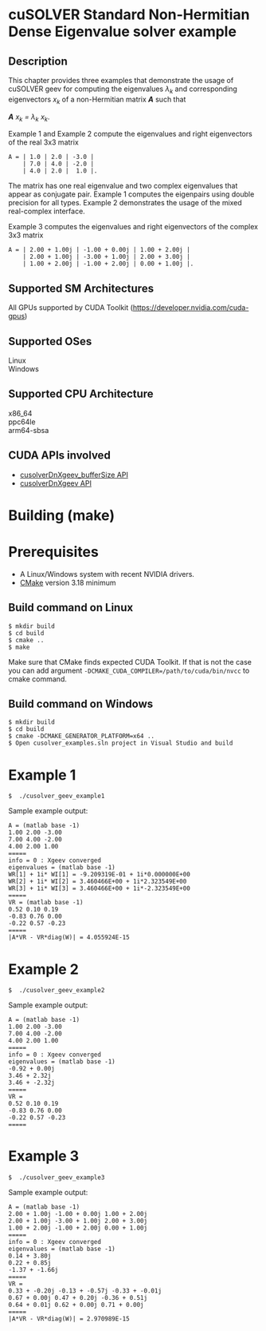 # cuSOLVER Standard Non-Hermitian Dense Eigenvalue solver example

## Description

This chapter provides three examples that demonstrate the usage of cuSOLVER geev for computing the eigenvalues _&lambda;<sub>k</sub>_ and corresponding eigenvectors _x<sub>k</sub>_ of a non-Hermitian matrix _**A**_ such that

_**A** x<sub>k</sub> = &lambda;<sub>k</sub> x<sub>k</sub>_.


Example 1 and Example 2 compute the eigenvalues and right eigenvectors of the real 3x3 matrix
```
A = | 1.0 | 2.0 | -3.0 |
    | 7.0 | 4.0 | -2.0 |
    | 4.0 | 2.0 |  1.0 |.
```
The matrix has one real eigenvalue and two complex eigenvalues that appear as conjugate pair. Example 1 computes the eigenpairs using double precision for all types. Example 2 demonstrates the usage of the mixed real-complex interface.

Example 3 computes the eigenvalues and right eigenvectors of the complex 3x3 matrix
```
A = | 2.00 + 1.00j | -1.00 + 0.00j | 1.00 + 2.00j |
    | 2.00 + 1.00j | -3.00 + 1.00j | 2.00 + 3.00j |
    | 1.00 + 2.00j | -1.00 + 2.00j | 0.00 + 1.00j |.
```


## Supported SM Architectures

All GPUs supported by CUDA Toolkit (https://developer.nvidia.com/cuda-gpus)  

## Supported OSes

Linux  
Windows

## Supported CPU Architecture

x86_64  
ppc64le  
arm64-sbsa

## CUDA APIs involved
- [cusolverDnXgeev_bufferSize API](https://docs.nvidia.com/cuda/cusolver/index.html#cusolverdnxgeev)
- [cusolverDnXgeev API](https://docs.nvidia.com/cuda/cusolver/index.html#cusolverdnxgeev)

# Building (make)

# Prerequisites
- A Linux/Windows system with recent NVIDIA drivers.
- [CMake](https://cmake.org/download) version 3.18 minimum

## Build command on Linux
```
$ mkdir build
$ cd build
$ cmake ..
$ make
```
Make sure that CMake finds expected CUDA Toolkit. If that is not the case you can add argument `-DCMAKE_CUDA_COMPILER=/path/to/cuda/bin/nvcc` to cmake command.

## Build command on Windows
```
$ mkdir build
$ cd build
$ cmake -DCMAKE_GENERATOR_PLATFORM=x64 ..
$ Open cusolver_examples.sln project in Visual Studio and build
```

# Example 1
```
$  ./cusolver_geev_example1
```

Sample example output:
```
A = (matlab base -1) 
1.00 2.00 -3.00 
7.00 4.00 -2.00 
4.00 2.00 1.00 
=====
info = 0 : Xgeev converged
eigenvalues = (matlab base -1) 
WR[1] + 1i* WI[1] = -9.209319E-01 + 1i*0.000000E+00
WR[2] + 1i* WI[2] = 3.460466E+00 + 1i*2.323549E+00
WR[3] + 1i* WI[3] = 3.460466E+00 + 1i*-2.323549E+00
=====
VR = (matlab base -1) 
0.52 0.10 0.19 
-0.83 0.76 0.00 
-0.22 0.57 -0.23 
=====
|A*VR - VR*diag(W)| = 4.055924E-15 
```

# Example 2
```
$  ./cusolver_geev_example2
```

Sample example output:
```
A = (matlab base -1) 
1.00 2.00 -3.00 
7.00 4.00 -2.00 
4.00 2.00 1.00 
=====
info = 0 : Xgeev converged
eigenvalues = (matlab base -1) 
-0.92 + 0.00j 
3.46 + 2.32j 
3.46 + -2.32j 
=====
VR = 
0.52 0.10 0.19 
-0.83 0.76 0.00 
-0.22 0.57 -0.23 
=====
```

# Example 3
```
$  ./cusolver_geev_example3
```

Sample example output:

```
A = (matlab base -1) 
2.00 + 1.00j -1.00 + 0.00j 1.00 + 2.00j 
2.00 + 1.00j -3.00 + 1.00j 2.00 + 3.00j 
1.00 + 2.00j -1.00 + 2.00j 0.00 + 1.00j 
=====
info = 0 : Xgeev converged
eigenvalues = (matlab base -1) 
0.14 + 3.80j 
0.22 + 0.85j 
-1.37 + -1.66j 
=====
VR = 
0.33 + -0.20j -0.13 + -0.57j -0.33 + -0.01j 
0.67 + 0.00j 0.47 + 0.20j -0.36 + 0.51j 
0.64 + 0.01j 0.62 + 0.00j 0.71 + 0.00j 
=====
|A*VR - VR*diag(W)| = 2.970989E-15 
```